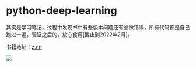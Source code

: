 # python-deep-learning

其实是学习笔记，过程中发现书中有些版本问题还有些微错误，所有代码都是自己跑过一遍，验证之后的，放心食用[截止到2022年2月]。

书籍地址：[z.cn](https://www.amazon.cn/gp/product/B07KVZ7BZW)

![](https://images-cn.ssl-images-amazon.cn/images/I/517UBCipHXL.jpg)

